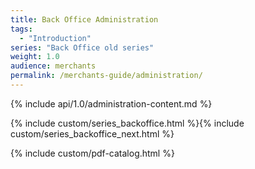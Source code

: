 ```yaml
---
title: Back Office Administration
tags:
  - "Introduction"
series: "Back Office old series"
weight: 1.0
audience: merchants
permalink: /merchants-guide/administration/
---
```


{% include api/1.0/administration-content.md %}

{% include custom/series_backoffice.html %}{% include custom/series_backoffice_next.html %}

{% include custom/pdf-catalog.html %}
